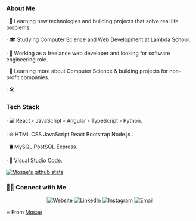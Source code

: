   <h3>About Me</h3>
  
· 🤔    Learning new technologies and building projects that solve real life problems.

· 🎓    Studying Computer Science and Web Development at Lambda School.

· 💼    Working as a freelance web developer and looking for software engineering role.

· 🌱    Learning more about Computer Science & building projects for non-profit companies.

· 🛠   <h3>Tech Stack</h3>

· 💻    React - JavaScript - Angular - TypeScript - Python.

· 🌐    HTML CSS JavaScript React Bootstrap Node.js .

· 🛢    MySQL PostSQL Express.

· 🔧    Visual Studio Code.

[![Mosae's github stats](https://github-readme-stats.vercel.app/api?username=mosae&show_icons=true)](https://github.com/anuraghazra/github-readme-stats)

<h3> 🤝🏻 Connect with Me </h3>

<p align="center">
<a href="https://mosae.vercel.app"><img alt="Website" src="https://img.shields.io/badge/Website-mosae.vercel.app/-blue?style=flat-square&logo=google-chrome"></a>
<a href="https://www.linkedin.com/in/mosae-litsoane/"><img alt="LinkedIn" src="https://img.shields.io/badge/LinkedIn-Mosae%20Litsoane%20-blue?style=flat-square&logo=linkedin"></a>
<a href="https://www.instagram.com/mosae5/"><img alt="Instagram" src="https://img.shields.io/badge/Instagram-mosae5-blue?style=flat-square&logo=instagram"></a>
<a href="mailto:mosae@solomonwatson.com"><img alt="Email" src="https://img.shields.io/badge/Email-mosae@solomonwatson.com-blue?style=flat-square&logo=gmail"></a>
</p>

⭐️ From [Mosae](https://github.com/Mosae)
     

